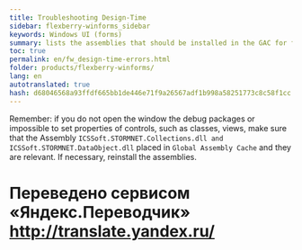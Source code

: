 ```yaml
--- 
title: Troubleshooting Design-Time 
sidebar: flexberry-winforms_sidebar 
keywords: Windows UI (forms) 
summary: lists the assemblies that should be installed in the GAC for faithful work in Design Time 
toc: true 
permalink: en/fw_design-time-errors.html 
folder: products/flexberry-winforms/ 
lang: en 
autotranslated: true 
hash: d68046568a93ffdf665bb1de446e71f9a26567adf1b998a58251773c8c58f1cc 
--- 
```


Remember: if you do not open the window the debug packages or impossible to set properties of controls, such as classes, views, make sure that the Assembly `ICSSoft.STORMNET.Collections.dll and ICSSoft.STORMNET.DataObject.dll` placed in `Global Assembly Cache` and they are relevant. If necessary, reinstall the assemblies.


 # Переведено сервисом «Яндекс.Переводчик» http://translate.yandex.ru/